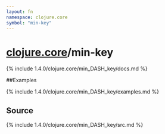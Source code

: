 ```yaml
---
layout: fn
namespace: clojure.core
symbol: "min-key"
---
```


# [clojure.core](../)/min-key

{% include 1.4.0/clojure.core/min_DASH_key/docs.md %}

##Examples

{% include 1.4.0/clojure.core/min_DASH_key/examples.md %}
## Source
{% include 1.4.0/clojure.core/min_DASH_key/src.md %}

